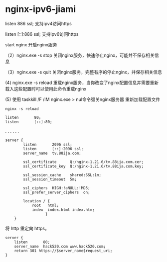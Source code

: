 # nginx-ipv6-jiami
listen 886 ssl; 支持ipv4访问https

listen [::]:886 ssl; 支持ipv6访问https

start nginx 开启nginx服务

（2）nginx.exe -s stop 关闭nginx服务，快速停止nginx，可能并不保存相关信息

（3）nginx.exe -s quit 关闭nginx服务，完整有序的停止nginx，并保存相关信息

(4) nginx.exe -s reload 重载nginx服务，当你改变了nginx配置信息并需要重新载入这些配置时可以使用此命令重载nginx

(5) 使用 taskkill /F /IM nginx.exe > nul命令强关nginx服务器
重新加载配置文件

```
nginx -s reload
```
```
listen       80;
listen       [::]:80;
```
.
.
.
.
.
.
```
server {
        listen       2096 ssl;
		listen       [::]:2096 ssl;
        server_name  tv.88ija.com;

        ssl_certificate      Q:/nginx-1.21.6/tv.88ija.com.cer;
        ssl_certificate_key  Q:/nginx-1.21.6/tv.88ija.com.key;

        ssl_session_cache    shared:SSL:1m;
        ssl_session_timeout  5m;

        ssl_ciphers  HIGH:!aNULL:!MD5;
        ssl_prefer_server_ciphers  on;

        location / {
            root   html;
            index  index.html index.htm;
                  }
    }
```
将 http 重定向 https。
```
server {
    listen       80;
    server_name  hack520.com www.hack520.com;
    return 301 https://$server_name$request_uri;
}
```

